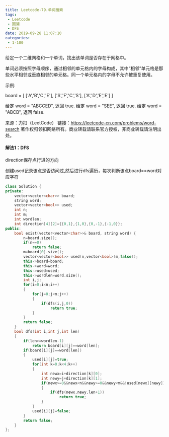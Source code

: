 ```yaml
---
title: Leetcode-79.单词搜索
tags:
 - Leetcode
 - 回溯
 - DFS
date: 2019-09-28 11:07:10
categories:
 - 1-100
---
```


给定一个二维网格和一个单词，找出该单词是否存在于网格中。

单词必须按照字母顺序，通过相邻的单元格内的字母构成，其中“相邻”单元格是那些水平相邻或垂直相邻的单元格。同一个单元格内的字母不允许被重复使用。

<!--more-->

示例:

board =
[
  ['A','B','C','E'],
  ['S','F','C','S'],
  ['A','D','E','E']
]

给定 word = "ABCCED", 返回 true.
给定 word = "SEE", 返回 true.
给定 word = "ABCB", 返回 false.

来源：力扣（LeetCode）
链接：https://leetcode-cn.com/problems/word-search
著作权归领扣网络所有。商业转载请联系官方授权，非商业转载请注明出处。

#### 解法1：DFS

direction保存点行进的方向

创建used记录该点是否访问过,然后进行dfs遍历，每次判断该点board==word对应字符

```c++
class Solution {
private:
    vector<vector<char>> board;
    string word;
    vector<vector<bool>> used;
    int n;
    int m;
    int wordlen;
    int direction[4][2]={{0,1},{1,0},{0,-1},{-1,0}};
public:
    bool exist(vector<vector<char>>& board, string word) {
        n=board.size();
        if(n==0)
            return false;
        m=board[0].size();
        vector<vector<bool>> used(n,vector<bool>(m,false));
        this->board=board;
        this->word=word;
        this->used=used;
        this->wordlen=word.size();
        int i,j;
        for(i=0;i<n;i++)
        {
            for(j=0;j<m;j++)
            {
                if(dfs(i,j,0))
                    return true;
            }
        }
        return false;
    }
    bool dfs(int i,int j,int len)
    {
        if(len>=wordlen-1)
            return board[i][j]==word[len];
        if(board[i][j]==word[len])
        {
            used[i][j]=true;
            for(int k=0;k<4;k++)
            {
                int newx=i+direction[k][0];
                int newy=j+direction[k][1];
                if(newx>=0&&newx<n&&newy>=0&&newy<m&&!used[newx][newy])
                {
                    if(dfs(newx,newy,len+1))
                        return true;   
                }
            }
            used[i][j]=false;
        }
        return false;
    }
};
```

